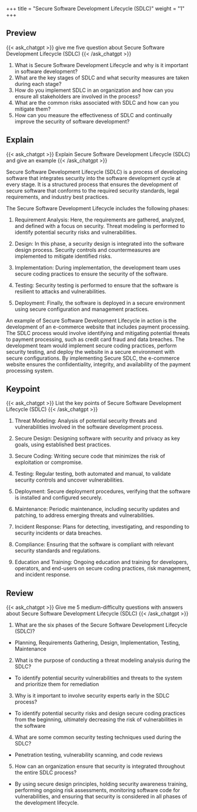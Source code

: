 +++
title = "Secure Software Development Lifecycle (SDLC)"
weight = "1"
+++
## Preview
{{< ask_chatgpt >}}
give me five question about Secure Software Development Lifecycle (SDLC)
{{< /ask_chatgpt >}}



1. What is Secure Software Development Lifecycle and why is it important in software development?
2. What are the key stages of SDLC and what security measures are taken during each stage?
3. How do you implement SDLC in an organization and how can you ensure all stakeholders are involved in the process?
4. What are the common risks associated with SDLC and how can you mitigate them?
5. How can you measure the effectiveness of SDLC and continually improve the security of software development?   

## Explain
{{< ask_chatgpt >}}
Explain Secure Software Development Lifecycle (SDLC) and give an example
{{< /ask_chatgpt >}}



Secure Software Development Lifecycle (SDLC) is a process of developing software that integrates security into the software development cycle at every stage. It is a structured process that ensures the development of secure software that conforms to the required security standards, legal requirements, and industry best practices.

The Secure Software Development Lifecycle includes the following phases:

1. Requirement Analysis: Here, the requirements are gathered, analyzed, and defined with a focus on security. Threat modeling is performed to identify potential security risks and vulnerabilities.

2. Design: In this phase, a security design is integrated into the software design process. Security controls and countermeasures are implemented to mitigate identified risks.

3. Implementation: During implementation, the development team uses secure coding practices to ensure the security of the software.

4. Testing: Security testing is performed to ensure that the software is resilient to attacks and vulnerabilities.

5. Deployment: Finally, the software is deployed in a secure environment using secure configuration and management practices.

An example of Secure Software Development Lifecycle in action is the development of an e-commerce website that includes payment processing. The SDLC process would involve identifying and mitigating potential threats to payment processing, such as credit card fraud and data breaches. The development team would implement secure coding practices, perform security testing, and deploy the website in a secure environment with secure configurations. By implementing Secure SDLC, the e-commerce website ensures the confidentiality, integrity, and availability of the payment processing system.   

## Keypoint
{{< ask_chatgpt >}}
List the key points of Secure Software Development Lifecycle (SDLC)
{{< /ask_chatgpt >}}



1. Threat Modeling: Analysis of potential security threats and vulnerabilities involved in the software development process.

2. Secure Design: Designing software with security and privacy as key goals, using established best practices.

3. Secure Coding: Writing secure code that minimizes the risk of exploitation or compromise.

4. Testing: Regular testing, both automated and manual, to validate security controls and uncover vulnerabilities.

5. Deployment: Secure deployment procedures, verifying that the software is installed and configured securely.

6. Maintenance: Periodic maintenance, including security updates and patching, to address emerging threats and vulnerabilities.

7. Incident Response: Plans for detecting, investigating, and responding to security incidents or data breaches.

8. Compliance: Ensuring that the software is compliant with relevant security standards and regulations.

9. Education and Training: Ongoing education and training for developers, operators, and end-users on secure coding practices, risk management, and incident response.   

## Review
{{< ask_chatgpt >}}
Give me 5 medium-difficulty questions with answers about Secure Software Development Lifecycle (SDLC)
{{< /ask_chatgpt >}}

1. What are the six phases of the Secure Software Development Lifecycle (SDLC)?
- Planning, Requirements Gathering, Design, Implementation, Testing, Maintenance
2. What is the purpose of conducting a threat modeling analysis during the SDLC?
- To identify potential security vulnerabilities and threats to the system and prioritize them for remediation
3. Why is it important to involve security experts early in the SDLC process?
- To identify potential security risks and design secure coding practices from the beginning, ultimately decreasing the risk of vulnerabilities in the software 
4. What are some common security testing techniques used during the SDLC?
- Penetration testing, vulnerability scanning, and code reviews 
5. How can an organization ensure that security is integrated throughout the entire SDLC process?
- By using secure design principles, holding security awareness training, performing ongoing risk assessments, monitoring software code for vulnerabilities, and ensuring that security is considered in all phases of the development lifecycle.   

